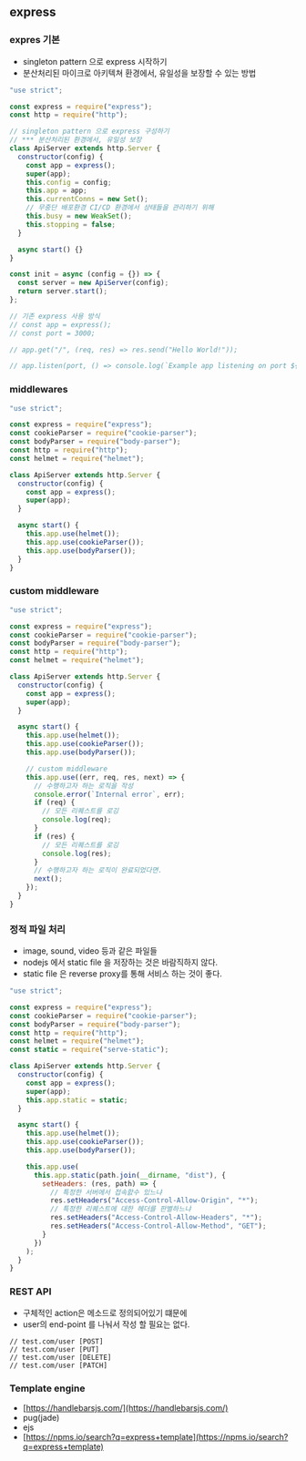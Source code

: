 ## express

### expres 기본

- singleton pattern 으로 express 시작하기
- 분산처리된 마이크로 아키텍쳐 환경에서, 유일성을 보장할 수 있는 방법

```js
"use strict";

const express = require("express");
const http = require("http");

// singleton pattern 으로 express 구성하기
// *** 분산처리된 환경에서, 유일성 보장
class ApiServer extends http.Server {
  constructor(config) {
    const app = express();
    super(app);
    this.config = config;
    this.app = app;
    this.currentConns = new Set();
    // 무중단 배포환경 CI/CD 환경에서 상태들을 관리하기 위해
    this.busy = new WeakSet();
    this.stopping = false;
  }

  async start() {}
}

const init = async (config = {}) => {
  const server = new ApiServer(config);
  return server.start();
};

// 기존 express 사용 방식
// const app = express();
// const port = 3000;

// app.get("/", (req, res) => res.send("Hello World!"));

// app.listen(port, () => console.log(`Example app listening on port ${port}!`));
```

### middlewares

```js
"use strict";

const express = require("express");
const cookieParser = require("cookie-parser");
const bodyParser = require("body-parser");
const http = require("http");
const helmet = require("helmet");

class ApiServer extends http.Server {
  constructor(config) {
    const app = express();
    super(app);
  }

  async start() {
    this.app.use(helmet());
    this.app.use(cookieParser());
    this.app.use(bodyParser());
  }
}
```

### custom middleware

```js
"use strict";

const express = require("express");
const cookieParser = require("cookie-parser");
const bodyParser = require("body-parser");
const http = require("http");
const helmet = require("helmet");

class ApiServer extends http.Server {
  constructor(config) {
    const app = express();
    super(app);
  }

  async start() {
    this.app.use(helmet());
    this.app.use(cookieParser());
    this.app.use(bodyParser());

    // custom middleware
    this.app.use((err, req, res, next) => {
      // 수행하고자 하는 로직을 작성
      console.error(`Internal error`, err);
      if (req) {
        // 모든 리퀘스트를 로깅
        console.log(req);
      }
      if (res) {
        // 모든 리퀘스트를 로깅
        console.log(res);
      }
      // 수행하고자 하는 로직이 완료되었다면.
      next();
    });
  }
}
```

### 정적 파일 처리

- image, sound, video 등과 같은 파일들
- nodejs 에서 static file 을 저장하는 것은 바람직하지 않다.
- static file 은 reverse proxy를 통해 서비스 하는 것이 좋다.

```js
"use strict";

const express = require("express");
const cookieParser = require("cookie-parser");
const bodyParser = require("body-parser");
const http = require("http");
const helmet = require("helmet");
const static = require("serve-static");

class ApiServer extends http.Server {
  constructor(config) {
    const app = express();
    super(app);
    this.app.static = static;
  }

  async start() {
    this.app.use(helmet());
    this.app.use(cookieParser());
    this.app.use(bodyParser());

    this.app.use(
      this.app.static(path.join(__dirname, "dist"), {
        setHeaders: (res, path) => {
          // 특정한 서버에서 접속핤수 있느냐
          res.setHeaders("Access-Control-Allow-Origin", "*");
          // 특정한 리퀘스트에 대한 헤더를 판별하느냐
          res.setHeaders("Access-Control-Allow-Headers", "*");
          res.setHeaders("Access-Control-Allow-Method", "GET");
        }
      })
    );
  }
}
```

### REST API

- 구체적인 action은 메소드로 정의되어있기 떄문에
- user의 end-point 를 나눠서 작성 할 필요는 없다.

```
// test.com/user [POST]
// test.com/user [PUT]
// test.com/user [DELETE]
// test.com/user [PATCH]
```

### Template engine

- [https://handlebarsjs.com/](https://handlebarsjs.com/)
- pug(jade)
- ejs
- [https://npms.io/search?q=express+template](https://npms.io/search?q=express+template)
